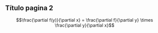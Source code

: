 <script type="text/javascript" src="https://cdnjs.cloudflare.com/ajax/libs/mathjax/2.7.1/MathJax.js"></script>
  
## Título pagina 2

$$\frac{\partial f(y)}{\partial x} = \frac{\partial f}{\partial y} \times \frac{\partial y}{\partial x}$$
